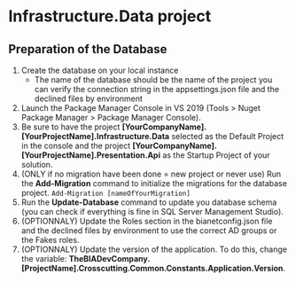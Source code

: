 # Infrastructure.Data project

## Preparation of the Database

1. Create the database on your local instance
    - The name of the database should be the name of the project you can verify the connection string in the appsettings.json file and the declined files by environment
2. Launch the Package Manager Console in VS 2019 (Tools > Nuget Package Manager > Package Manager Console).
3. Be sure to have the project **[YourCompanyName].[YourProjectName].Infrastructure.Data** selected as the Default Project in the console and the project **[YourCompanyName].[YourProjectName].Presentation.Api** as the Startup Project of your solution.
4. (ONLY if no migration have been done = new project or never use) Run the **Add-Migration** command to initialize the migrations for the database project. `Add-Migration [nameOfYourMigration]`
5. Run the **Update-Database** command to update you database schema (you can check if everything is fine in SQL Server Management Studio).
6. (OPTIONNALY) Update the Roles section in the bianetconfig.json file and the declined files by environment to use the correct AD groups or the Fakes roles.
7. (OPTIONNALY) Update the version of the application. To do this, change the variable: **TheBIADevCompany.[ProjectName].Crosscutting.Common.Constants.Application.Version**.